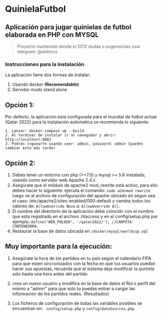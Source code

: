 QuinielaFutbol
==============

## Aplicación para jugar quinielas de futbol elaborada en PHP con MYSQL

> Proyecto mantenido desde el 2012 dudas o sugerencias usar telegram: @delimce

### Instrucciones para la Instalación

La aplicación tiene dos formas de instalar:
1.  Usando docker **(Recomendable)** 
2.  Servidor modo stand alone

## Opción 1:
Por defecto, la aplicación esta configurada para el mundial
de futbol actual (Qatar 2022) para la instalación automatica se recomienda
lo siguiente:

    1. Lanzar: docker-compose up --build
    2. Al terminar de instalar ir al navegador y abrir: http://localhost:8082
    3. Podrás loguearte usando user: admin, password: admin (puedes cambiar esto más tarde)


## Opción 2:
1. Debes tener un entorno con php (>=7.0) y mysql >= 5.6 instalado, usando como servidor web Apache 2.4.x
2. Asegúrate que el módulo de apache2 mod_rewrite está activo, para ello debes hacer lo siguiente:
    ejecuta el comando: ``sudo a2enmod rewrite`` luego ve al archivo de configuración del apache ubicado en segun sea el caso: 
    /etc/apache2/sites-enabled/000-default y cambia todos los valores  de: ``AllowOverride None`` a: ``AllowOverride All``.
3. El nombre del directorio de la aplicación debe coincidir con el nombre que esta registrado en el archivo .htaccess y en el config/setup.php por ejemplo:
 ``define("WEB_FOLDER", '/qatar2022/'); //CARPETA CONTENEDORA.``
4. Restaurar la base de datos ubicada en ``/docker/mysql/worldcup.sql``

## Muy importante para la ejecución:
 1. Asegúrate la hora de los partidos en tu país según el calendario FIFA para que esten sincronizados con la fecha en que tus usuarios puedan hacer sus apuestas, recuerda que el sistema deja modificar la quiniela sólo hasta una hora antes del partido.
 
 2. crea un nuevo usuario y modifica en la base de datos el Rol o perfil del mismo a "admin" para que solo tu puedas entrar a cargar las información de los partidos reales. (Resultados)

 3. Los ficheros de configuración  de todas las variables posibles se encuentran en: `` config/setup.php`` y ``config/dataSources.php``






